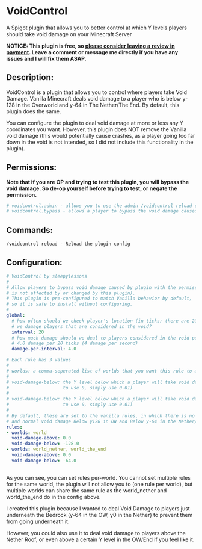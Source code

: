 # VoidControl
A Spigot plugin that allows you to better control at which Y levels players should take void damage on your Minecraft Server

**NOTICE: This plugin is free, so [please consider leaving a review in payment](https://www.spigotmc.org/resources/voidcontrol.105944/). Leave a comment or message me directly if you have any issues and I will fix them ASAP.**

## Description:

VoidControl is a plugin that allows you to control where players take Void Damage. Vanilla Minecraft deals void damage to a player who is below y-128 in the Overworld and y-64 in The Nether/The End. By default, this plugin does the same.

You can configure the plugin to deal void damage at more or less any Y coordinates you want. However, this plugin does NOT remove the Vanilla void damage (this would potentially cause crashes, as a player going too far down in the void is not intended, so I did not include this functionality in the plugin).

## Permissions:

**Note that if you are OP and trying to test this plugin, you will bypass the void damage. So de-op yourself before trying to test, or negate the permission.**

```yml
# voidcontrol.admin - allows you to use the admin /voidcontrol reload command
# voidcontrol.bypass - allows a player to bypass the void damage caused by this plugin
```

## Commands:

```
/voidcontrol reload - Reload the plugin config
```

## Configuration:

```yml
# VoidControl by sleepylessons
#
# Allow players to bypass void damage caused by plugin with the permission: voidcontrol.bypass (normal void damage
# is not affected by or changed by this plugin).
# This plugin is pre-configured to match Vanilla behavior by default,
# so it is safe to install without configuring.
#
global:
  # how often should we check player's location (in ticks; there are 20 ticks per second) / how often should
  # we damage players that are considered in the void?
  interval: 20
  # how much damage should we deal to players considered in the void per interval? Vanilla void damage is
  # 4.0 damage per 20 ticks (4 damage per second)
  damage-per-interval: 4.0

# Each rule has 3 values
#
# worlds: a comma-seperated list of worlds that you want this rule to apply to; use ALL to have it apply to all worlds
#
# void-damage-below: the Y level below which a player will take void damage; set to 0.0 to disable (if you actually need
#                    to use 0, simply use 0.01)
#
# void-damage-below: the Y level below which a player will take void damage; set to 0.0 to disable (if you actually need
#                    to use 0, simply use 0.01)
#
# By default, these are set to the vanilla rules, in which there is no void damage anywhere above the player
# and normal void damage Below y128 in OW and Below y-64 in the Nether/The End
rules:
- worlds: world
  void-damage-above: 0.0
  void-damage-below: -128.0
- worlds: world_nether, world_the_end
  void-damage-above: 0.0
  void-damage-below: -64.0
  
```

As you can see, you can set rules per-world. You cannot set multiple rules for the same world, the plugin will not allow you to (one rule per world), but multiple worlds can share the same rule as the world_nether and world_the_end do in the config above.

I created this plugin because I wanted to deal Void Damage to players just underneath the Bedrock (y-64 in the OW, y0 in the Nether) to prevent them from going underneath it.

However, you could also use it to deal void damage to players above the Nether Roof, or even above a certain Y level in the OW/End if you feel like it.
